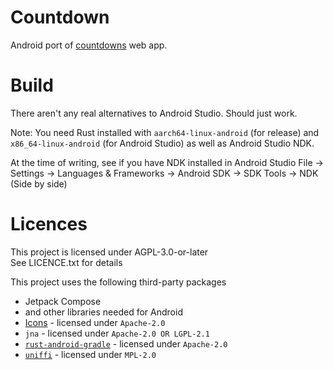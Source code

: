 <!--
Copyright 2024 sby1ce

SPDX-License-Identifier: AGPL-3.0-or-later
-->

# Countdown

Android port of [countdowns](https://github.com/sby1ce/countdown-timers)
web app.

# Build

There aren't any real alternatives to Android Studio. Should just work.

Note: You need Rust installed with
`aarch64-linux-android` (for release) and
`x86_64-linux-android` (for Android Studio)
as well as Android Studio NDK.

At the time of writing, see if you have NDK installed in Android Studio
File -> Settings -> Languages & Frameworks ->
Android SDK -> SDK Tools -> NDK (Side by side)

# Licences

This project is licensed under AGPL-3.0-or-later \
See LICENCE.txt for details

This project uses the following third-party packages

- Jetpack Compose
- and other libraries needed for Android
- [Icons](https://fonts.google.com/icons) - licensed under `Apache-2.0`
- `jna` - licensed under `Apache-2.0 OR LGPL-2.1`
- [`rust-android-gradle`](https://github.com/mozilla/rust-android-gradle) -
  licensed under `Apache-2.0`
- [`uniffi`](https://mozilla.github.io/uniffi-rs/latest/) - 
  licensed under `MPL-2.0`
